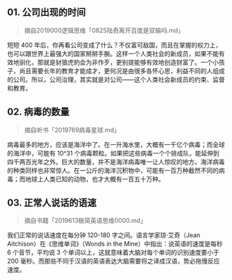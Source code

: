 ## 01. 公司出现的时间
> 摘自2019000逻辑思维「0825陆奇离开百度是双输吗.md」

短短 400 年后，你再看公司变成了什么？不仅富可敌国，而且在掌握的权力上，也可以跟世界上最强大的国家掰掰手腕。这样一个人类社会的新成员，如果不能有效地驯化，那就是豺狼虎豹会为非作歹，更别提能够有效地创造财富了。一个小孩子，尚且需要长年的教育才能成才，更何况是由很多各怀心思，利益不同的人组成的公司。所以，公司治理，其实就是对公司——这个人类社会新成员的约束、监督和教育。

## 02. 病毒的数量
> 摘自听书「2019769病毒星球.md」

病毒最多的地方，应该是海洋中了。在一升海水里，大概有一千亿个病毒；而全球的海洋中，可能有 10^31 个病毒颗粒。如果把这些病毒一个个排成队，能延伸到四千两百光年之外。巨大的数量，并不是海洋病毒唯一让人惊叹的地方。海洋病毒的种类同样也非常惊人。在一公斤的海洋沉积物中，可能有一百万种截然不同的病毒；而地球上人类已知的动物，也才大概有一百五十万种。

## 03. 正常人说话的语速
> 摘自书籍「2019613极简英语思维0000.md」

我们正常的说话速度在每分钟 120-180 字之间。语言学家琼·艾奇（Jean Aitchison）在《思维单词》（Wonds in the Mine）中指出：说英语的速度是每秒 6 个音节，平均说 3 个单词以上，这就意味着大脑对每个单词的识别速度要小于 200 毫秒。而那些不同于汉语的英语表达大脑需要将之译成汉语，势必拖慢反应速度。

